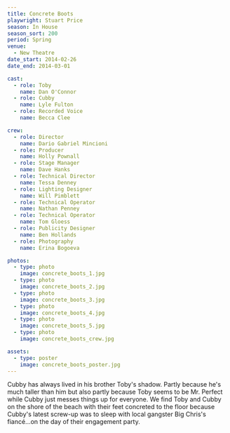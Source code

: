 ```yaml
---
title: Concrete Boots
playwright: Stuart Price
season: In House
season_sort: 200
period: Spring
venue:
  - New Theatre
date_start: 2014-02-26
date_end: 2014-03-01

cast:
  - role: Toby
    name: Dan O'Connor
  - role: Cubby
    name: Lyle Fulton
  - role: Recorded Voice
    name: Becca Clee

crew:
  - role: Director
    name: Dario Gabriel Mincioni
  - role: Producer
    name: Holly Pownall
  - role: Stage Manager
    name: Dave Hanks
  - role: Technical Director
    name: Tessa Denney
  - role: Lighting Designer
    name: Will Pimblett
  - role: Technical Operator
    name: Nathan Penney
  - role: Technical Operator
    name: Tom Gloess
  - role: Publicity Designer
    name: Ben Hollands
  - role: Photography
    name: Erina Bogoeva

photos:
  - type: photo
    image: concrete_boots_1.jpg
  - type: photo
    image: concrete_boots_2.jpg
  - type: photo
    image: concrete_boots_3.jpg
  - type: photo
    image: concrete_boots_4.jpg
  - type: photo
    image: concrete_boots_5.jpg
  - type: photo
    image: concrete_boots_crew.jpg

assets:
  - type: poster
    image: concrete_boots_poster.jpg
---
```


Cubby has always lived in his brother Toby's shadow. Partly because he's much taller than him but also partly because Toby seems to be Mr. Perfect while Cubby just messes things up for everyone. We find Toby and Cubby on the shore of the beach with their feet concreted to the floor because Cubby's latest screw-up was to sleep with local gangster Big Chris's fiancé...on the day of their engagement party.
